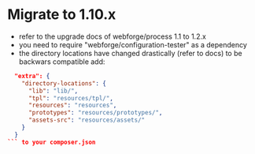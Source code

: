 # Migrate to 1.10.x

- refer to the upgrade docs of webforge/process 1.1 to 1.2.x
- you need to require "webforge/configuration-tester" as a dependency
- the directory locations have changed drastically (refer to docs) to be backwars compatible add:
```json
  "extra": {
    "directory-locations": {
      "lib": "lib/",
      "tpl": "resources/tpl/",
      "resources": "resources",
      "prototypes": "resources/prototypes/",
      "assets-src": "resources/assets/"
    }
  }
``` to your composer.json
